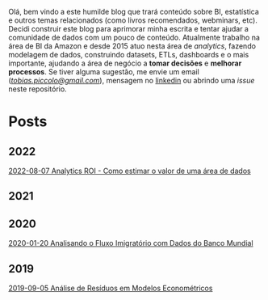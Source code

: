 Olá, bem vindo a este humilde blog que trará conteúdo sobre BI, estatística e outros temas relacionados (como livros recomendados, webminars, etc). Decidi construir este blog para aprimorar minha escrita e tentar ajudar a comunidade de dados com um pouco de conteúdo. Atualmente trabalho na área de BI da Amazon e desde 2015 atuo nesta área de *analytics*, fazendo modelagem de dados, construindo datasets, ETLs, dashboards e o mais importante, ajudando a área de negócio a **tomar decisões** e **melhorar processos**.
Se tiver alguma sugestão, me envie um email (*tobias.piccolo@gmail.com*), mensagem no [linkedin](https://www.linkedin.com/in/franciscopiccolo/) ou abrindo uma *issue* neste repositório.

# Posts

## 2022

[2022-08-07 Analytics ROI - Como estimar o valor de uma área de dados](https://github.com/FranciscoPiccolo/franciscopiccolo.github.io/blob/master/code/20220807_analytics_roi/20220807_analytics_roi.md)

## 2021

## 2020

[2020-01-20 Analisando o Fluxo Imigratório com Dados do Banco Mundial](https://github.com/FranciscoPiccolo/franciscopiccolo.github.io/blob/master/code/20200120_immigration_data_analysis/20200120_immigration_data_analysis.pdf)

## 2019

[2019-09-05 Análise de Resíduos em Modelos Econométricos](https://github.com/FranciscoPiccolo/franciscopiccolo.github.io/blob/master/code/20190905_residual_analysis_in_econometric_models/20190905_residual_analysis_in_econometric_models.pdf)
